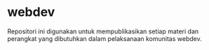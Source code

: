 # webdev
Repositori ini digunakan untuk mempublikasikan setiap materi dan perangkat yang dibutuhkan dalam pelaksanaan komunitas webdev.
